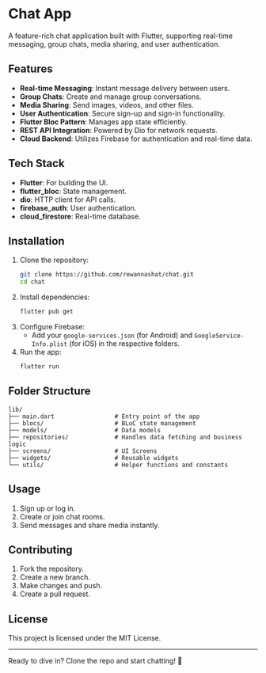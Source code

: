 # Chat App

A feature-rich chat application built with Flutter, supporting real-time messaging, group chats, media sharing, and user authentication.

## Features
- **Real-time Messaging**: Instant message delivery between users.
- **Group Chats**: Create and manage group conversations.
- **Media Sharing**: Send images, videos, and other files.
- **User Authentication**: Secure sign-up and sign-in functionality.
- **Flutter Bloc Pattern**: Manages app state efficiently.
- **REST API Integration**: Powered by Dio for network requests.
- **Cloud Backend**: Utilizes Firebase for authentication and real-time data.

## Tech Stack
- **Flutter**: For building the UI.
- **flutter_bloc**: State management.
- **dio**: HTTP client for API calls.
- **firebase_auth**: User authentication.
- **cloud_firestore**: Real-time database.

## Installation
1. Clone the repository:
   ```bash
   git clone https://github.com/rewannashat/chat.git
   cd chat
   ```
2. Install dependencies:
   ```bash
   flutter pub get
   ```
3. Configure Firebase:
   - Add your `google-services.json` (for Android) and `GoogleService-Info.plist` (for iOS) in the respective folders.
4. Run the app:
   ```bash
   flutter run
   ```

## Folder Structure
```
lib/
├── main.dart                 # Entry point of the app
├── blocs/                    # BLoC state management
├── models/                   # Data models
├── repositories/             # Handles data fetching and business logic
├── screens/                  # UI Screens
├── widgets/                  # Reusable widgets
└── utils/                    # Helper functions and constants
```

## Usage
1. Sign up or log in.
2. Create or join chat rooms.
3. Send messages and share media instantly.

## Contributing
1. Fork the repository.
2. Create a new branch.
3. Make changes and push.
4. Create a pull request.

## License
This project is licensed under the MIT License.

---

Ready to dive in? Clone the repo and start chatting! 💬
